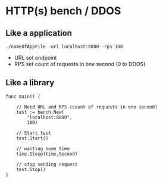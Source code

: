 # HTTP(s) bench / DDOS

## Like a application

    ./nameOfAppFile -url localhost:8080 -rps 100
- URL set endpoint
- RPS set count of requests in one second (0 to DDOS)

## Like a library

    func main() {

        // Need URL and RPS (count of requests in one second)
        test := bench.New(
            "localhost:8080",
            100)
    
        // Start test
        test.Start()

        // waiting some time
        time.Sleep(time.Second)

        // stop sending request
        test.Stop()
    }